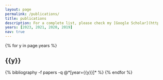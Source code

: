 ```yaml
---
layout: page
permalink: /publications/
title: publications
description: For a complete list, please check my [Google Scholar](https://scholar.google.com/citations?user=BZ0EoqIAAAAJ).
years: [2023, 2021, 2020, 2019]
nav: true
---
```


<div class="publications">

{% for y in page.years %}
  <h2 class="year">{{y}}</h2>
  {% bibliography -f papers -q @*[year={{y}}]* %}
{% endfor %}

</div>
 
